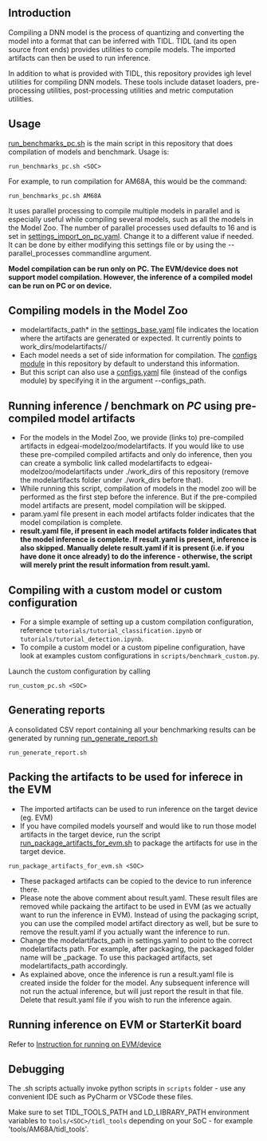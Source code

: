 ## Introduction
Compiling a DNN model is the process of quantizing and converting the model into a format that can be inferred with TIDL. TIDL (and its open source front ends) provides utilities to compile models. The imported artifacts can then be used to run inference.

In addition to what is provided with TIDL, this repository provides igh level utilities for compiling DNN models. These tools include dataset loaders, pre-processing utilities, post-processing utilities and metric computation utilities.


## Usage
[run_benchmarks_pc.sh](../run_benchmarks_pc.sh) is the main script in this repository that does compilation of models and benchmark. Usage is:
```
run_benchmarks_pc.sh <SOC>
```

For example, to run compilation for AM68A, this would be the command:
```
run_benchmarks_pc.sh AM68A
```

It uses parallel processing to compile multiple models in parallel and is especially useful while compiling several models, such as all the models in the Model Zoo. The number of parallel processes used defaults to 16 and is set in [settings_import_on_pc.yaml](../settings_import_on_pc.yaml). Change it to a different value if needed. It can be done by either modifying this settings file or by using the --parallel_processes commandline argument.

**Model compilation can be run only on PC. The EVM/device does not support model compilation. However, the inference of a compiled model can be run on PC or on device.**

## Compiling models in the Model Zoo
* modelartifacts_path* in the [settings_base.yaml](../settings_base.yaml) file indicates the location where the artifacts are generated or expected. It currently points to work_dirs/modelartifacts/<SOC>/
* Each model needs a set of side information for compilation. The [configs module](../configs) in this repository by default to understand this information. 
* But this script can also use a [configs.yaml](https://github.com/TexasInstruments/edgeai-tensorlab/blob/main/edgeai-modelzoo/models/configs.yaml) file (instead of the configs module) by specifying it in the argument --configs_path.


## Running inference / benchmark on *PC* using pre-compiled model artifacts
* For the models in the Model Zoo, we provide (links to) pre-compiled artifacts in edgeai-modelzoo/modelartifacts. If you would like to use these pre-compiled compiled artifacts and only do inference, then you can create a symbolic link called modelartifacts to edgeai-modelzoo/modelartifacts under ./work_dirs of this repository (remove the modelartifacts folder under ./work_dirs before that).
* While running this script, compilation of models in the model zoo will be performed as the first step before the inference. But if the pre-compiled model artifacts are present, model compilation will be skipped. 
* param.yaml file present in each model artifacts folder indicates that the model compilation is complete.
* **result.yaml file, if present in each model artifacts folder indicates that the model inference is complete. If result.yaml is present, inference is also skipped. Manually delete result.yaml if it is present (i.e. if you have done it once already) to do the inference - otherwise, the script will merely print the result information from result.yaml.**


## Compiling with a custom model or custom configuration
* For a simple example of setting up a custom compilation configuration, reference `tutorials/tutorial_classification.ipynb` or `tutorials/tutorial_detection.ipynb`.
* To compile a custom model or a custom pipeline configuration, have look at examples custom configurations in `scripts/benchmark_custom.py`.


Launch the custom configuration by calling 
```
run_custom_pc.sh <SOC> 
```

## Generating reports
A consolidated CSV report containing all your benchmarking results can be generated by running [run_generate_report.sh](../run_generate_report.sh)
```
run_generate_report.sh 
```

## Packing the artifacts to be used for inferece in the EVM
* The imported artifacts can be used to run inference on the target device (eg. EVM)
* If you have compiled models yourself and would like to run those model artifacts in the target device, run the script 
[run_package_artifacts_for_evm.sh](../run_package_artifacts_for_evm.sh) to package the artifacts for use in the target device.
```
run_package_artifacts_for_evm.sh <SOC>
```
* These packaged artifacts can be copied to the device to run inference there.
* Please note the above comment about result.yaml. These result files are removed while packaing the artifact to be used in EVM (as we actually want to run the inference in EVM). Instead of using the packaging script, you can use the compiled model artifact directory as well, but be sure to remove the result.yaml if you actually want the inference to run.
* Change the modelartifacts_path in settings.yaml to point to the correct modelartifacts path. For example, after packaging, the packaged folder name will be <SOC>_package. To use this packaged artifacts, set modelartifacts_path accordingly.
* As explained above, once the inference is run a result.yaml file is created inside the folder for the model. Any subsequent inference will not run the actual inference, but will just report the result in that file. Delete that result.yaml file if you wish to run the inference again.


## Running inference on EVM or StarterKit board
Refer to [Instruction for running on EVM/device](./usage_evm.md)

## Debugging
The .sh scripts actually invoke python scripts in `scripts` folder - use any convenient IDE such as PyCharm or VSCode these files.

Make sure to set TIDL_TOOLS_PATH and LD_LIBRARY_PATH environment variables to `tools/<SOC>/tidl_tools` depending on your SoC - for example 'tools/AM68A/tidl_tools'.
